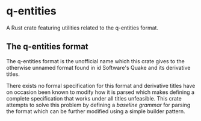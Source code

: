 # q-entities
A Rust crate featuring utilities related to the q-entities format.

## The q-entities format
The q-entities format is the unofficial name which this crate gives to the otherwise unnamed format found in id Software's Quake and its derivative titles.

There exists no formal specification for this format and derivative titles have on occasion been known to modify how it is parsed which makes defining a complete specification that works under all titles unfeasible. This crate attempts to solve this problem by defining a _baseline grammar_ for parsing the format which can be further modified using a simple builder pattern.
